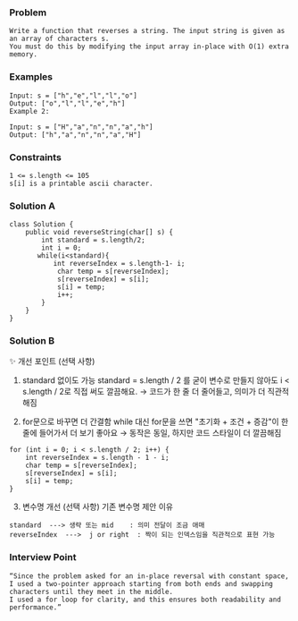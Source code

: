 
### Problem
```
Write a function that reverses a string. The input string is given as an array of characters s.
You must do this by modifying the input array in-place with O(1) extra memory.
```
### Examples
```
Input: s = ["h","e","l","l","o"]
Output: ["o","l","l","e","h"]
Example 2:

Input: s = ["H","a","n","n","a","h"]
Output: ["h","a","n","n","a","H"]
```

### Constraints
```
1 <= s.length <= 105
s[i] is a printable ascii character.
```

### Solution A
```
class Solution {
    public void reverseString(char[] s) {
        int standard = s.length/2;     
        int i = 0;
       while(i<standard){
           int reverseIndex = s.length-1- i;
            char temp = s[reverseIndex];
            s[reverseIndex] = s[i]; 
            s[i] = temp; 
            i++;
        }
    }
}
```

### Solution B

✨ 개선 포인트 (선택 사항)
1. standard 없이도 가능
standard = s.length / 2 를 굳이 변수로 만들지 않아도 i < s.length / 2로 직접 써도 깔끔해요.
→ 코드가 한 줄 더 줄어들고, 의미가 더 직관적해짐

2. for문으로 바꾸면 더 간결함
while 대신 for문을 쓰면 "초기화 + 조건 + 증감"이 한 줄에 들어가서 더 보기 좋아요
→ 동작은 동일, 하지만 코드 스타일이 더 깔끔해짐
```
for (int i = 0; i < s.length / 2; i++) {
    int reverseIndex = s.length - 1 - i;
    char temp = s[reverseIndex];
    s[reverseIndex] = s[i]; 
    s[i] = temp; 
}
```

3. 변수명 개선 (선택 사항)
기존 변수명	제안	이유
```
standard  ---> 생략 또는 mid	: 의미 전달이 조금 애매
reverseIndex  --->	j or right	: 짝이 되는 인덱스임을 직관적으로 표현 가능
```

### Interview Point
```
“Since the problem asked for an in-place reversal with constant space,
I used a two-pointer approach starting from both ends and swapping characters until they meet in the middle.
I used a for loop for clarity, and this ensures both readability and performance.”
```


